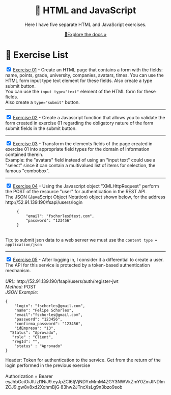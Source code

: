 <html>
<body>
<div style="text-align: center">
    <h1>📝 HTML and JavaScript</h1>
    <p>Here I have five separate HTML and JavaScript exercises. </p>
    <p style="text-align: center"><a href="https://github.com/Cartulo/Exercicios/tree/main/HTML%20e%20JS">🔎Explore the docs »</a></p>
</div>

<h1>📝 Exercise List</h1> 
<p>
<input type="checkbox" checked>
<a href="https://github.com/Cartulo/Exercicios/blob/main/HTML%20e%20JS/exercicio1-basico.html">Exercise 01</a> - Create an HTML page that contains a form with the fields: name, points, grade, university, companies, avatars, times. You can use the HTML form input type text element for these fields. Also create a type submit button.<br>
You can use the <code>input type="text"</code> element of the HTML form for these fields.<br>
Also create a <code>type="submit"</code> button. 
</p>

---

<p>
<input type="checkbox" checked />
<a href="https://github.com/Cartulo/Exercicios/blob/main/HTML%20e%20JS/exercicio2-basico.html">Exercise 02</a> - Create a Javascript function that allows you to validate the form created in exercise 01 regarding the obligatory nature of the form submit fields in the submit button. 
</p>

---

<p>
<input type="checkbox" checked />
<a href="https://github.com/Cartulo/Exercicios/blob/main/HTML%20e%20JS/exercicio3-basico.html">Exercise 03</a> - Transform the elements fields of the page created in exercise 01 into appropriate field types for the domain of information contained therein.<br>
Example: the "avatars" field instead of using an "input text" could use a "select" since it can contain a multivalued list of items for selection, the famous "combobox".
</p>

---

<p>
<input type="checkbox" checked />
<a href="https://github.com/Cartulo/Exercicios/blob/main/HTML%20e%20JS/exercicio4-basico.html">Exercise 04</a> - Using the Javascript object "XMLHttpRequest" perform the POST of the resource "user" for authentication in the REST API.<br>
The JSON (JavaScript Object Notation) object shown below, for the address
http://52.91.139.190/fsapi/users/login<br>
<pre><code>     {
         "email": "fschorles@test.com",
         "password": "123456"
     }
</code></pre>
<br>
Tip: to submit json data to a web server we must use the <code>content type = application/json</code> 
</p>

---

<p>
<input type="checkbox" checked />
<a href="https://github.com/Cartulo/Exercicios/blob/main/HTML%20e%20JS/exercicio5-basico.html">Exercise 05</a> - After logging in, I consider it a differential to create a user.
The API for this service is protected by a token-based authentication mechanism. <br> <br>
<i>URL:</i> http://52.91.139.190/fsapi/users/auth/register-jwt <br>
<i>Method:</i> POST <br>
<i>JSON Example:</i>
<pre><code>{  
    "login": "fschorles@gmail.com", 
    "name": "Felipe Schorles", 
    "email":"fschorles@gmail.com", 
    "password": "123456", 
    "confirma_password": "123456", 
    "idEmpresa": "13", 
  "Status": "Aprovado", 
   "role" : "Client", 
   "regId": "", 
    "status" : "Aprovado" 
} 
</code></pre>
Header: Token for authentication to the service. Get from the return of the login performed in the previous exercise <br> <br>
Authorization = Bearer <br>
eyJhbGciOiJIUzI1NiJ9.eyJpZCI6IjVjNDYxMmM4ZGY3NWVkZmY0ZmJlNDlmZCJ9.gw8v8xd2XqhmBjG 83hw2JTncXsLg9n3bzo9sob
</p>
</body>
</html>
